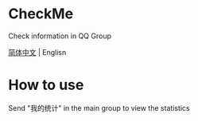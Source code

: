 # CheckMe

Check information in QQ Group

[简体中文](README.md) | Englisn

# How to use

Send "我的统计" in the main group to view the statistics
